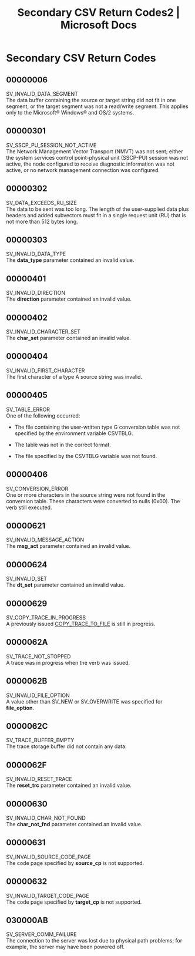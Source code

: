 ﻿---
title: "Secondary CSV Return Codes2 | Microsoft Docs"
ms.custom: ""
ms.date: "11/30/2017"
ms.prod: "host-integration-server"
ms.reviewer: ""
ms.suite: ""
ms.tgt_pltfrm: ""
ms.topic: "article"
ms.assetid: 8579a542-8023-46c0-bafe-064ff89b9b7a
caps.latest.revision: 3
---
# Secondary CSV Return Codes
## 00000006  
 SV_INVALID_DATA_SEGMENT  
 The data buffer containing the source or target string did not fit in one segment, or the target segment was not a read/write segment. This applies only to the Microsoft® Windows® and OS/2 systems.  
  
## 00000301  
 SV_SSCP_PU_SESSION_NOT_ACTIVE  
 The Network Management Vector Transport (NMVT) was not sent; either the system services control point-physical unit (SSCP-PU) session was not active, the node configured to receive diagnostic information was not active, or no network management connection was configured.  
  
## 00000302  
 SV_DATA_EXCEEDS_RU_SIZE  
 The data to be sent was too long. The length of the user-supplied data plus headers and added subvectors must fit in a single request unit (RU) that is not more than 512 bytes long.  
  
## 00000303  
 SV_INVALID_DATA_TYPE  
 The **data_type** parameter contained an invalid value.  
  
## 00000401  
 SV_INVALID_DIRECTION  
 The **direction** parameter contained an invalid value.  
  
## 00000402  
 SV_INVALID_CHARACTER_SET  
 The **char_set** parameter contained an invalid value.  
  
## 00000404  
 SV_INVALID_FIRST_CHARACTER  
 The first character of a type A source string was invalid.  
  
## 00000405  
 SV_TABLE_ERROR  
 One of the following occurred:  
  
-   The file containing the user-written type G conversion table was not specified by the environment variable CSVTBLG.  
  
-   The table was not in the correct format.  
  
-   The file specified by the CSVTBLG variable was not found.  
  
## 00000406  
 SV_CONVERSION_ERROR  
 One or more characters in the source string were not found in the conversion table. These characters were converted to nulls (0x00). The verb still executed.  
  
## 00000621  
 SV_INVALID_MESSAGE_ACTION  
 The **msg_act** parameter contained an invalid value.  
  
## 00000624  
 SV_INVALID_SET  
 The **dt_set** parameter contained an invalid value.  
  
## 00000629  
 SV_COPY_TRACE_IN_PROGRESS  
 A previously issued [COPY_TRACE_TO_FILE](../core/copy-trace-to-file2.md) is still in progress.  
  
## 0000062A  
 SV_TRACE_NOT_STOPPED  
 A trace was in progress when the verb was issued.  
  
## 0000062B  
 SV_INVALID_FILE_OPTION  
 A value other than SV_NEW or SV_OVERWRITE was specified for **file_option**.  
  
## 0000062C  
 SV_TRACE_BUFFER_EMPTY  
 The trace storage buffer did not contain any data.  
  
## 0000062F  
 SV_INVALID_RESET_TRACE  
 The **reset_trc** parameter contained an invalid value.  
  
## 00000630  
 SV_INVALID_CHAR_NOT_FOUND  
 The **char_not_fnd** parameter contained an invalid value.  
  
## 00000631  
 SV_INVALID_SOURCE_CODE_PAGE  
 The code page specified by **source_cp** is not supported.  
  
## 00000632  
 SV_INVALID_TARGET_CODE_PAGE  
 The code page specified by **target_cp** is not supported.  
  
## 030000AB  
 SV_SERVER_COMM_FAILURE  
 The connection to the server was lost due to physical path problems; for example, the server may have been powered off.